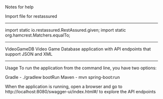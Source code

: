 Notes for help 

Import file for restassured 

--------------------------------------------------------

import static io.restassured.RestAssured.given;
import static org.hamcrest.Matchers.equalTo;

---------------------------------------------------------
VideoGameDB
Video Game Database application with API endpoints that support JSON and XML

----------------------------------------------------------

Usage
To run the application from the command line, you have two options:

Gradle - ./gradlew bootRun
Maven - mvn spring-boot:run


When the application is running, open a browser and go to http://localhost:8080/swagger-ui/index.html#/ to explore the API endpoints